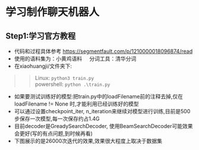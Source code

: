 # 学习制作聊天机器人
## Step1:学习官方教程
- 代码和过程具体参考  https://segmentfault.com/p/1210000018096874/read  
- 使用的语料集为：小黄鸡语料 &nbsp; &nbsp; 分词工具：清华分词 
-  在xiaohuangji/文件夹下:   
>>  Linux: ```python3 train.py```  
>>  powershell: ```python .\train.py```   
- 如果要测试训练好的模型:把train.py中的loadFilename前的注释去掉,仅在loadFilename != None 时,才能利用已经训练好的模型 
- 可以通过设置checkpoint_iter, n_iteration来继续对模型进行训练,目前是500步保存一次模型,每一次保存约占1.4G
- 目前decoder是GreadySearchDecoder, 使用BeamSearchDecoder可能效果会更好(写的有点问题,到时候再看)
- 下图展示的是26000次迭代的效果,效果很大程度上取决于数据集
